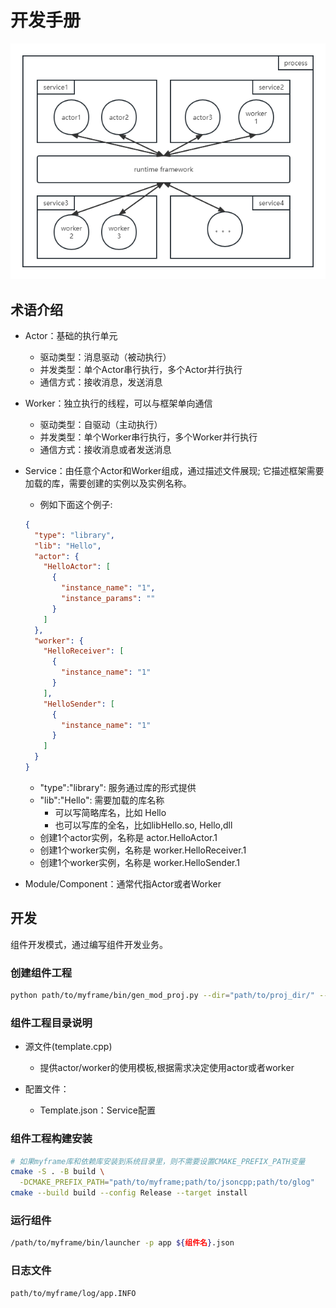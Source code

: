 # 开发手册
![myframe](/doc/pics/myframe_view.png)
## 术语介绍
- Actor：基础的执行单元
  - 驱动类型：消息驱动（被动执行）
  - 并发类型：单个Actor串行执行，多个Actor并行执行
  - 通信方式：接收消息，发送消息

- Worker：独立执行的线程，可以与框架单向通信
  - 驱动类型：自驱动（主动执行）
  - 并发类型：单个Worker串行执行，多个Worker并行执行
  - 通信方式：接收消息或者发送消息

- Service：由任意个Actor和Worker组成，通过描述文件展现; 它描述框架需要加载的库，需要创建的实例以及实例名称。
  - 例如下面这个例子:
  ```json
  {
    "type": "library",
    "lib": "Hello",
    "actor": {
      "HelloActor": [
        {
          "instance_name": "1",
          "instance_params": ""
        }
      ]
    },
    "worker": {
      "HelloReceiver": [
        {
          "instance_name": "1"
        }
      ],
      "HelloSender": [
        {
          "instance_name": "1"
        }
      ]
    }
  }
  ```
  - "type":"library": 服务通过库的形式提供
  - "lib":"Hello": 需要加载的库名称
    - 可以写简略库名，比如 Hello
    - 也可以写库的全名，比如libHello.so, Hello,dll
  - 创建1个actor实例，名称是 actor.HelloActor.1
  - 创建1个worker实例，名称是 worker.HelloReceiver.1
  - 创建1个worker实例，名称是 worker.HelloSender.1

- Module/Component：通常代指Actor或者Worker

## 开发
组件开发模式，通过编写组件开发业务。

### 创建组件工程
```sh
python path/to/myframe/bin/gen_mod_proj.py --dir="path/to/proj_dir/" --name="mod_name"
```

### 组件工程目录说明
- 源文件(template.cpp)
  - 提供actor/worker的使用模板,根据需求决定使用actor或者worker

- 配置文件：
  - Template.json：Service配置

### 组件工程构建安装
```sh
# 如果myframe库和依赖库安装到系统目录里，则不需要设置CMAKE_PREFIX_PATH变量
cmake -S . -B build \
  -DCMAKE_PREFIX_PATH="path/to/myframe;path/to/jsoncpp;path/to/glog"
cmake --build build --config Release --target install
```

### 运行组件
```sh
/path/to/myframe/bin/launcher -p app ${组件名}.json
```

### 日志文件
```sh
path/to/myframe/log/app.INFO
```
